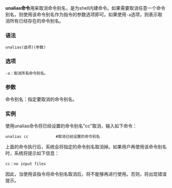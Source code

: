 **unalias命令**用来取消命令别名，是为shell内建命令。如果需要取消任意一个命令别名，则使用该命令别名作为指令的参数选项即可。如果使用`-a`选项，则表示取消所有已经存在的命令别名。

### 语法  

```
unalias(选项)(参数)
```

### 选项  

```
-a：取消所有命令别名。
```

### 参数  

命令别名：指定要取消的命令别名。

### 实例  

使用unalias命令将已经设置的命令别名"cc"取消，输入如下命令：

```
unalias cc            #取消已经设置的命令别名
```

上面的命令执行后，系统会将指定的命令别名取消掉。如果用户再使用该命令别名时，系统将提示如下信息：

```
cc：no input files
```

因此，当使用该指令将命令别名取消后，将不能够再进行使用。否则，将出现错误提示。